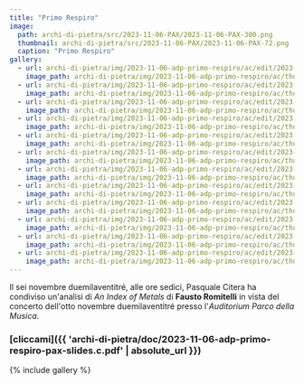 ```yaml
---
title: "Primo Respiro"
image:
  path: archi-di-pietra/src/2023-11-06-PAX/2023-11-06-PAX-300.png
  thumbnail: archi-di-pietra/src/2023-11-06-PAX/2023-11-06-PAX-72.png
  caption: "Primo Respiro"
gallery:
  - url: archi-di-pietra/img/2023-11-06-adp-primo-respiro/ac/edit/2023-11-06-adp-01.jpg
    image_path: archi-di-pietra/img/2023-11-06-adp-primo-respiro/ac/thumb/2023-11-06-adp-01.jpg
  - url: archi-di-pietra/img/2023-11-06-adp-primo-respiro/ac/edit/2023-11-06-adp-02.jpg
    image_path: archi-di-pietra/img/2023-11-06-adp-primo-respiro/ac/thumb/2023-11-06-adp-02.jpg
  - url: archi-di-pietra/img/2023-11-06-adp-primo-respiro/ac/edit/2023-11-06-adp-03.jpg
    image_path: archi-di-pietra/img/2023-11-06-adp-primo-respiro/ac/thumb/2023-11-06-adp-03.jpg
  - url: archi-di-pietra/img/2023-11-06-adp-primo-respiro/ac/edit/2023-11-06-adp-04.jpg
    image_path: archi-di-pietra/img/2023-11-06-adp-primo-respiro/ac/thumb/2023-11-06-adp-04.jpg
  - url: archi-di-pietra/img/2023-11-06-adp-primo-respiro/ac/edit/2023-11-06-adp-05.jpg
    image_path: archi-di-pietra/img/2023-11-06-adp-primo-respiro/ac/thumb/2023-11-06-adp-05.jpg
  - url: archi-di-pietra/img/2023-11-06-adp-primo-respiro/ac/edit/2023-11-06-adp-06.jpg
    image_path: archi-di-pietra/img/2023-11-06-adp-primo-respiro/ac/thumb/2023-11-06-adp-06.jpg
  - url: archi-di-pietra/img/2023-11-06-adp-primo-respiro/ac/edit/2023-11-06-adp-07.jpg
    image_path: archi-di-pietra/img/2023-11-06-adp-primo-respiro/ac/thumb/2023-11-06-adp-07.jpg
  - url: archi-di-pietra/img/2023-11-06-adp-primo-respiro/ac/edit/2023-11-06-adp-08.jpg
    image_path: archi-di-pietra/img/2023-11-06-adp-primo-respiro/ac/thumb/2023-11-06-adp-08.jpg
  - url: archi-di-pietra/img/2023-11-06-adp-primo-respiro/ac/edit/2023-11-06-adp-09.jpg
    image_path: archi-di-pietra/img/2023-11-06-adp-primo-respiro/ac/thumb/2023-11-06-adp-09.jpg
  - url: archi-di-pietra/img/2023-11-06-adp-primo-respiro/ac/edit/2023-11-06-adp-10.jpg
    image_path: archi-di-pietra/img/2023-11-06-adp-primo-respiro/ac/thumb/2023-11-06-adp-10.jpg
  - url: archi-di-pietra/img/2023-11-06-adp-primo-respiro/ac/edit/2023-11-06-adp-11.jpg
    image_path: archi-di-pietra/img/2023-11-06-adp-primo-respiro/ac/thumb/2023-11-06-adp-11.jpg
  - url: archi-di-pietra/img/2023-11-06-adp-primo-respiro/ac/edit/2023-11-06-adp-12.jpg
    image_path: archi-di-pietra/img/2023-11-06-adp-primo-respiro/ac/thumb/2023-11-06-adp-12.jpg
---
```


Il sei novembre duemilaventitré, alle ore sedici, Pasquale Citera ha condiviso
un'analisi di _An Index of Metals_ di **Fausto Romitelli** in vista del concerto
dell'otto novembre duemilaventitré presso l'_Auditorium Parco della Musica_.

<!--more-->

### [cliccami]({{ 'archi-di-pietra/doc/2023-11-06-adp-primo-respiro-pax-slides.c.pdf' | absolute_url }})

{% include gallery %}
